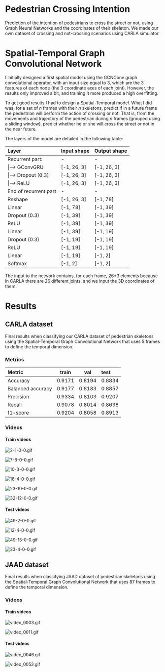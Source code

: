 # Pedestrian Crossing Intention
Prediction of the intention of pedestrians to cross the street or not, using Graph Neural Networks and the coordinates of their skeleton. We made our own dataset of crossing and not-crossing scenarios using CARLA simulator.

# Spatial-Temporal Graph Convolutional Network

I initially designed a first spatial model using the GCNConv graph convolutional operator, with an input size equal to 3, which are the 3 features of each node (the 3 coordinate axes of each joint). However, the results only improved a bit, and training it more produced a high overfitting.

To get good results I had to design a Spatial-Temporal model. What I did was, for a set of *n* frames with their *n* skeletons, predict if in a future frame the pedestrian will perform the action of crossing or not. That is, from the movements and trajectory of the pedestrian during *n* frames (grouped using a sliding window), predict whether he or she will cross the street or not in the near future.

The layers of the model are detailed in the following table:

|     Layer                     |     Input shape    |     Output shape    |
|:------------------------------|:-------------------|:--------------------|
|     Recurrent part:           |     -              |     -               |
|      \|--> GConvGRU           |     [-1, 26, 3]    |     [-1, 26, 3]     |
|      \|--> Dropout   (0.3)    |     [-1, 26, 3]    |     [-1, 26, 3]     |
|      \|--> ReLU               |     [-1, 26, 3]    |     [-1, 26, 3]     |
|     End of recurrent part     |     -              |     -               |
|     Reshape                   |     [-1, 26, 3]    |     [-1, 78]        |
|     Linear                    |     [-1, 78]       |     [-1, 39]        |
|     Dropout (0.3)             |     [-1, 39]       |     [-1, 39]        |
|     ReLU                      |     [-1, 39]       |     [-1, 39]        |
|     Linear                    |     [-1, 39]       |     [-1, 19]        |
|     Dropout (0.3)             |     [-1, 19]       |     [-1, 19]        |
|     ReLU                      |     [-1, 19]       |     [-1, 19]        |
|     Linear                    |     [-1, 19]       |     [-1, 2]         |
|     Softmax                   |     [-1, 2]        |     [-1, 2]         |

The input to the network contains, for each frame, 26*3 elements because in CARLA there are 26 different joints, and we input the 3D coordinates of them.

# Results

## CARLA dataset

Final results when classifying our CARLA dataset of pedestrian skeletons using the Spatial-Temporal Graph Convolutional Network that uses 5 frames to define the temporal dimension. 

### Metrics

|            Metric |  train |    val |   test |
|:------------------|:------:|:------:|:-------|
|          Accuracy | 0.9171 | 0.8194 | 0.8834 |
| Balanced accuracy | 0.9177 | 0.8183 | 0.8857 |
|         Precision | 0.9334 | 0.8103 | 0.9207 |
|            Recall | 0.9078 | 0.8014 | 0.8638 |
|          f1-score | 0.9204 | 0.8058 | 0.8913 |

### Videos

#### Train videos

![2-1-0-0.gif](Videos_results/CARLA/train/2-1-0-0.gif)

![7-8-0-0.gif](Videos_results/CARLA/train/7-8-0-0.gif)

![10-3-0-0.gif](Videos_results/CARLA/train/10-3-0-0.gif)

![18-4-0-0.gif](Videos_results/CARLA/train/18-4-0-0.gif)

![23-10-0-0.gif](Videos_results/CARLA/train/23-10-0-0.gif)

![32-12-0-0.gif](Videos_results/CARLA/train/32-12-0-0.gif)


#### Test videos

![49-2-0-0.gif](Videos_results/CARLA/test/49-2-0-0.gif)

![12-4-0-0.gif](Videos_results/CARLA/test/12-4-0-0.gif)

![49-15-0-0.gif](Videos_results/CARLA/test/49-15-0-0.gif)

![23-4-0-0.gif](Videos_results/CARLA/test/23-4-0-0.gif)


## JAAD dataset

Final results when classifying JAAD dataset of pedestrian skeletons using the Spatial-Temporal Graph Convolutional Network that uses 87 frames to define the temporal dimension. 

### Videos

#### Train videos

![video_0003.gif](Videos_results/JAAD/AlphaPose/train/video_0003.gif)

![video_0011.gif](Videos_results/JAAD/AlphaPose/train/video_0011.gif)


#### Test videos

![video_0046.gif](Videos_results/JAAD/AlphaPose/test/video_0046.gif)

![video_0053.gif](Videos_results/JAAD/AlphaPose/test/video_0053.gif)